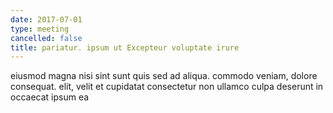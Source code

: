 ```yaml
---
date: 2017-07-01
type: meeting
cancelled: false
title: pariatur. ipsum ut Excepteur voluptate irure
---
```

eiusmod magna nisi sint sunt quis sed ad aliqua. commodo veniam, dolore consequat. elit, velit et cupidatat consectetur non ullamco culpa deserunt in occaecat ipsum ea
